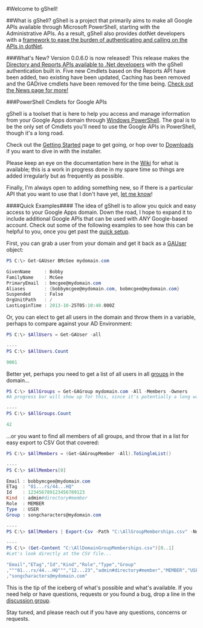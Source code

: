 #Welcome to gShell!

##What is gShell?
gShell is a project that primarily aims to make all Google APIs available through Microsoft PowerShell, starting with the Administrative APIs. As a result, gShell also provides dotNet developers with a [framework to ease the burden of authenticating and calling on the APIs in dotNet](https://github.com/squid808/gShell/wiki/DotNet-Guide).

###What's New?
Version 0.0.6.0 is now released! This release makes the [Directory and Reports APIs available to .Net developers](https://github.com/squid808/gShell/wiki/DotNet-Guide) with the gShell authentication built in. Five new Cmdlets based on the Reports API have been added, two existing have been updated, Caching has been removed and the GADrive cmdlets have been removed for the time being. [Check out the News page for more!](https://github.com/squid808/gShell/wiki/News)

###PowerShell Cmdlets for Google APIs

gShell is a toolset that is here to help you access and manage information from your Google Apps domain through [Windows PowerShell](http://en.wikipedia.org/wiki/Windows_PowerShell). The goal is to be the only set of Cmdlets you'll need to use the Google APIs in PowerShell, though it's a long road.

Check out the [Getting Started](https://github.com/squid808/gShell/wiki/Getting-Started) page to get going, or hop over to [Downloads](https://github.com/squid808/gShell/wiki/Downloads) if you want to dive in with the installer.

Please keep an eye on the documentation here in the [Wiki](https://github.com/squid808/gShell/wiki) for what is available; this is a work in progress done in my spare time so things are added irregularly but as frequently as possible.

Finally, I'm always open to adding something new, so if there is a particular API that you want to use that I don't have yet, [let me know](https://github.com/squid808/gShell/wiki/Discussion-Groups)!

####Quick Examples####
The idea of gShell is to allow you quick and easy access to your Google Apps domain. Down the road, I hope to expand it to include additional Google APIs that can be used with _ANY_ Google-based account. Check out some of the following examples to see how this can be helpful to you, once you get past the [quick setup](https://github.com/squid808/gShell/wiki/Getting-Started).

First, you can grab a user from your domain and get it back as a [GAUser](https://github.com/squid808/gShell/wiki/GAUser) object:
```PowerShell
PS C:\> Get-GAUser BMcGee mydomain.com

GivenName     : Bobby
FamilyName    : McGee
PrimaryEmail  : bmcgee@mydomain.com
Aliases       : {bobbymcgee@mydomain.com, bobmcgee@mydomain.com}
Suspended     : False
OrgUnitPath   : /
LastLoginTime : 2013-10-25T05:10:40.000Z
```
Or, you can elect to get all users in the domain and throw them in a variable, perhaps to compare against your AD Environment:

```PowerShell
PS C:\> $AllUsers = Get-GAUser -all

----
PS C:\> $AllUsers.Count

9001
```

Better yet, perhaps you need to get a list of all users in all [groups](https://github.com/squid808/gShell/wiki/GAGroup) in the domain...
```PowerShell
PS C:\> $AllGroups = Get-GAGroup mydomain.com -All -Members -Owners
#A progress bar will show up for this, since it's potentially a long wait

----
PS C:\> $AllGroups.Count

42
```
...or you want to find all members of all groups, and throw that in a list for easy export to CSV Got that covered:

```PowerShell
PS C:\> $AllMembers = (Get-GAGroupMember -All).ToSingleList()

----
PS C:\> $AllMembers[0]

Email : bobbymcgee@mydomain.com
ETag  : "01...rs/44...HQ"
Id    : 123456789123456789123
Kind  : admin#directory#member
Role  : MEMBER
Type  : USER
Group : songcharacters@mydomain.com

----
PS C:\> $AllMembers | Export-Csv -Path "C:\AllGroupMemberships.csv" -NoTypeInformation

----
PS C:\> (Get-Content "C:\AllDomainGroupMemberships.csv")[0..1]
#Let's look directly at the CSV file...

"Email","ETag","Id","Kind","Role","Type","Group"
,"""01...rs/44...HQ""","12...23","admin#directory#member","MEMBER","USER"
,"songcharacters@mydomain.com"
```

This is the tip of the iceberg of what's possible and what's available. If you need help or have questions, requests or you found a bug, drop a line in the [discussion group](https://github.com/squid808/gShell/wiki/Discussion-Groups).

Stay tuned, and please reach out if you have any questions, concerns or requests.
